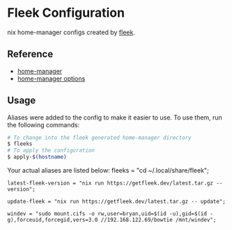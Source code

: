 # Fleek Configuration

nix home-manager configs created by [fleek](https://github.com/ublue-os/fleek).

## Reference

- [home-manager](https://nix-community.github.io/home-manager/)
- [home-manager options](https://nix-community.github.io/home-manager/options.html)

## Usage

Aliases were added to the config to make it easier to use. To use them, run the following commands:

```bash
# To change into the fleek generated home-manager directory
$ fleeks
# To apply the configuration
$ apply-$(hostname)
```

Your actual aliases are listed below:
    fleeks = "cd ~/.local/share/fleek";

    latest-fleek-version = "nix run https://getfleek.dev/latest.tar.gz -- version";

    update-fleek = "nix run https://getfleek.dev/latest.tar.gz -- update";

    windev = "sudo mount.cifs -o rw,user=bryan,uid=$(id -u),gid=$(id -g),forceuid,forcegid,vers=3.0 //192.168.122.69/bowtie /mnt/windev";
